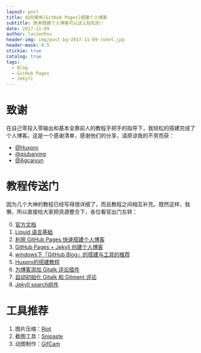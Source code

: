 ```yaml
---
layout: post
title: 如何使用[GitHub Pages]搭建个人博客
subtitle: 原来搭建个人博客可以这么轻松的！
date: 2017-11-09
author: lucienhsu
header-img: img/post-bg-2017-11-09-roket.jpg
header-mask: 0.5
stickie: true
catalog: true
tags:
  - Blog
  - GitHub Pages
  - Jekyll
---
```


# 致谢

在自己零投入零输出和基本全靠前人的教程手把手的指导下，我轻松的搭建完成了个人博客。这是一个感谢清单，感谢他们的分享，请原谅我的不劳而获：

- [@Huxpro](https://github.com/huxpro)
- [@qiubaiying](https://github.com/qiubaiying)
- [@Agcaiyun](https://github.com/Agcaiyun)

# 教程传送门

因为几个大神的教程已经写得很详细了，而且教程之间相互补充。既然这样，我懒，所以直接给大家把资源整合下，各位看官出门左转：

0. [官方文档](https://www.jekyll.com.cn/docs/templates/)
0. [Liquid 语言基础](https://www.jianshu.com/p/b11bc7b3306c)
1. [利用 GitHub Pages 快速搭建个人博客](http://www.jianshu.com/p/e68fba58f75c)
2. [GitHub Pages + Jekyll 创建个人博客](http://www.jianshu.com/p/9535334ffd54)
3. [windows下「GitHub Blog」的搭建与工具的推荐](https://www.zybuluo.com/ancientwood/note/891245)
4. [Huxpro的搭建教程](https://github.com/Huxpro/huxpro.github.io)
5. [为博客添加 Gitalk 评论插件](http://qiubaiying.top/2017/12/19/%E4%B8%BA%E5%8D%9A%E5%AE%A2%E6%B7%BB%E5%8A%A0-Gitalk-%E8%AF%84%E8%AE%BA%E6%8F%92%E4%BB%B6/)
6. [自动初始化 Gitalk 和 Gitment 评论](https://draveness.me/git-comments-initialize)
7. [Jekyll search组件](https://www.codeboy.me/2016/01/18/jekyll-search-component/)

# 工具推荐

1. 图片压缩：[Riot](http://luci.criosweb.ro/riot/)
2. 截图工具：[Snipaste](https://www.snipaste.com/)
3. 动图制作：[GifCam](http://blog.bahraniapps.com/gifcam/)